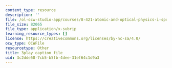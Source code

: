 ```yaml
---
content_type: resource
description: ''
file: /ol-ocw-studio-app/courses/8-421-atomic-and-optical-physics-i-spring-2014/3c2dde587cb5b5fb4dee31ef64c1d9a3_hUVfj1XktGI.srt
file_size: 82065
file_type: application/x-subrip
learning_resource_types: []
license: https://creativecommons.org/licenses/by-nc-sa/4.0/
ocw_type: OCWFile
resourcetype: Other
title: 3play caption file
uid: 3c2dde58-7cb5-b5fb-4dee-31ef64c1d9a3
---
```

